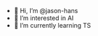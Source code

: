 - 👋 Hi, I’m @jason-hans
- 👀 I’m interested in AI
- 🌱 I’m currently learning TS

<!---
jason-hans/jason-hans is a ✨ special ✨ repository because its `README.md` (this file) appears on your GitHub profile.
You can click the Preview link to take a look at your changes.
--->
